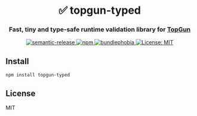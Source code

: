 <h1 align="center" style="border-bottom: none;">✅ topgun-typed</h1>
<h3 align="center">Fast, tiny and type-safe runtime validation library for <a href="https://github.com/TopGunBuild/topgun">TopGun</a></h3>

<p align="center">
  <a href="https://github.com/semantic-release/semantic-release">
      <img alt="semantic-release" src="https://img.shields.io/badge/%20%20%F0%9F%93%A6%F0%9F%9A%80-semantic--release-e10079.svg">
  </a>
  <a href="https://npm.im/topgun-typed">
    <img alt="npm" src="https://badgen.net/npm/v/topgun-typed">
  </a>
  <a href="https://bundlephobia.com/result?p=topgun-typed">
    <img alt="bundlephobia" src="https://img.shields.io/bundlephobia/minzip/topgun-typed.svg">
  </a>
  <a href="https://opensource.org/licenses/MIT">
      <img alt="License: MIT" src="https://img.shields.io/badge/License-MIT-yellow.svg">
  </a>
</p>

## Install

`npm install topgun-typed`

## License

MIT
